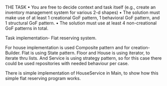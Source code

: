 THE TASK
•	You are free to decide context and task itself (e.g., create an inventory management system for various 2-d shapes)
•	The solution must make use of at least 1 creational GoF pattern, 1 behavioral GoF pattern, and 1 structural GoF pattern.
•	The solution must use at least 4 non-creational GoF patterns in total.

Task implementation- Flat reserving system.

For house implementation is used Composite pattern and for creation- Builder.
Flat is using State pattern.
Floor and House is using iterator, to iterate thru lists.
And Service is using strategy pattern, so for this case there could be used repositories with needed behaviour per case.

There is simple implementation of HouseService in Main, to show how this simple flat reserving program works.